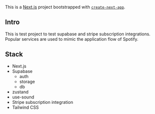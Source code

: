 This is a [Next.js](https://nextjs.org/) project bootstrapped with [`create-next-app`](https://github.com/vercel/next.js/tree/canary/packages/create-next-app).

## Intro

This is test project to test supabase and stripe subscription integrations. Popular services are used to mimic the application flow of Spotify.
## Stack
- Next.js
- Supabase
  - auth
  - storage
  - db
- zustand
- use-sound
- Stripe subscription integration
- Tailwind CSS
